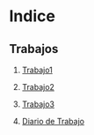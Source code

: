 # Indice

## Trabajos

1. [Trabajo1][Tb1]

2. [Trabajo2][Tb2]

3. [Trabajo3][Tb3]

4. [Diario de Trabajo](diario_UD2.md)



[Tb1]:()
[Tb2]:()
[tb3]:()
